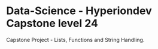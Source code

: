 # Data-Science - Hyperiondev Capstone level 24
Capstone Project - Lists, Functions and String Handling.
